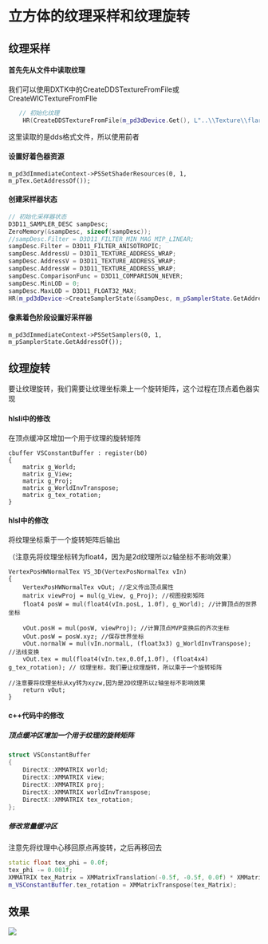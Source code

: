 # 立方体的纹理采样和纹理旋转



## 纹理采样

#### 首先先从文件中读取纹理

我们可以使用DXTK中的CreateDDSTextureFromFile或CreateWICTextureFromFIle

```c++
   // 初始化纹理
    HR(CreateDDSTextureFromFile(m_pd3dDevice.Get(), L"..\\Texture\\flare.dds", nullptr, m_pTex.GetAddressOf()));
```

这里读取的是dds格式文件，所以使用前者

#### 设置好着色器资源

 `m_pd3dImmediateContext->PSSetShaderResources(0, 1, m_pTex.GetAddressOf());`

#### 创建采样器状态

```c++
// 初始化采样器状态
D3D11_SAMPLER_DESC sampDesc;
ZeroMemory(&sampDesc, sizeof(sampDesc));
//sampDesc.Filter = D3D11_FILTER_MIN_MAG_MIP_LINEAR;
sampDesc.Filter = D3D11_FILTER_ANISOTROPIC;
sampDesc.AddressU = D3D11_TEXTURE_ADDRESS_WRAP;
sampDesc.AddressV = D3D11_TEXTURE_ADDRESS_WRAP;
sampDesc.AddressW = D3D11_TEXTURE_ADDRESS_WRAP;
sampDesc.ComparisonFunc = D3D11_COMPARISON_NEVER;
sampDesc.MinLOD = 0;
sampDesc.MaxLOD = D3D11_FLOAT32_MAX;
HR(m_pd3dDevice->CreateSamplerState(&sampDesc, m_pSamplerState.GetAddressOf()));
```

####  像素着色阶段设置好采样器 

   `m_pd3dImmediateContext->PSSetSamplers(0, 1, m_pSamplerState.GetAddressOf());`



## 纹理旋转

要让纹理旋转，我们需要让纹理坐标乘上一个旋转矩阵，这个过程在顶点着色器实现

#### hlsli中的修改

在顶点缓冲区增加一个用于纹理的旋转矩阵

```hlsl
cbuffer VSConstantBuffer : register(b0)
{
    matrix g_World; 
    matrix g_View;  
    matrix g_Proj;  
    matrix g_WorldInvTranspose;
    matrix g_tex_rotation;
}
```

#### hlsl中的修改

将纹理坐标乘于一个旋转矩阵后输出

（注意先将纹理坐标转为float4，因为是2d纹理所以z轴坐标不影响效果）

```hlsl
VertexPosHWNormalTex VS_3D(VertexPosNormalTex vIn)
{
    VertexPosHWNormalTex vOut; //定义传出顶点属性
    matrix viewProj = mul(g_View, g_Proj); //视图投影矩阵
    float4 posW = mul(float4(vIn.posL, 1.0f), g_World); //计算顶点的世界坐标

    vOut.posH = mul(posW, viewProj); //计算顶点MVP变换后的齐次坐标
    vOut.posW = posW.xyz; //保存世界坐标
    vOut.normalW = mul(vIn.normalL, (float3x3) g_WorldInvTranspose); //法线变换
    vOut.tex = mul(float4(vIn.tex,0.0f,1.0f), (float4x4) g_tex_rotation); // 纹理坐标，我们要让纹理旋转，所以乘于一个旋转矩阵
                                                                          //注意要将纹理坐标从xy转为xyzw,因为是2D纹理所以z轴坐标不影响效果
    return vOut;
}
```
#### c++代码中的修改

##### 顶点缓冲区增加一个用于纹理的旋转矩阵

```c++
struct VSConstantBuffer
{
    DirectX::XMMATRIX world;
    DirectX::XMMATRIX view;
    DirectX::XMMATRIX proj;
    DirectX::XMMATRIX worldInvTranspose;
    DirectX::XMMATRIX tex_rotation;
};
```

##### 修改常量缓冲区

注意先将纹理中心移回原点再旋转，之后再移回去

```c++
static float tex_phi = 0.0f;
tex_phi -= 0.001f;
XMMATRIX tex_Matrix = XMMatrixTranslation(-0.5f, -0.5f, 0.0f) * XMMatrixRotationZ(tex_phi) * XMMatrixTranslation(0.5f, 0.5f, 0.0f);
m_VSConstantBuffer.tex_rotation = XMMatrixTranspose(tex_Matrix);
```



## 效果

![]([纹理采样与旋转.gif](https://raw.githubusercontent.com/Telluluu/DirectX11-With-Windows-SDK/%E5%88%98%E6%9B%A6%E7%83%A8/%E4%BD%9C%E4%B8%9A%E6%B5%81%E7%A8%8B%E8%AF%B4%E6%98%8E%E5%8F%8A%E9%97%AE%E7%AD%94%E9%A2%98/markdownfiles/%E7%BA%B9%E7%90%86%E9%87%87%E6%A0%B7%E4%B8%8E%E6%97%8B%E8%BD%AC.gif))
